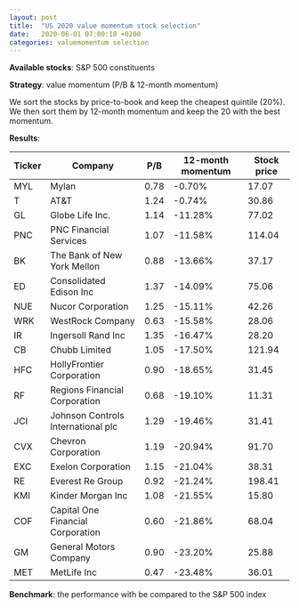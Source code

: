 ```yaml
---
layout: post
title:  "US 2020 value momentum stock selection"
date:   2020-06-01 07:00:10 +0200
categories: valuemomentum selection
---
```

**Available stocks**: S&P 500 constituents

**Strategy**: value momentum (P/B & 12-month momentum)  

We sort the stocks by price-to-book and keep the cheapest quintile (20%).
We then sort them by 12-month momentum and keep the 20 with the best momentum.

**Results**:

| Ticker | Company                            | P/B  | 12-month momentum | Stock price |
|--------|------------------------------------|------|-------------------|-------------|
|  MYL   |  Mylan                             | 0.78 | -0.70%            | 17.07       |
| T      | AT&T                               | 1.24 | -0.74%            | 30.86       |
| GL     | Globe Life Inc.                    | 1.14 | -11.28%           | 77.02       |
|  PNC   | PNC Financial Services             | 1.07 | -11.58%           | 114.04      |
| BK     | The Bank of New York Mellon        | 0.88 | -13.66%           | 37.17       |
| ED     | Consolidated Edison Inc            | 1.37 | -14.09%           | 75.06       |
| NUE    | Nucor Corporation                  | 1.25 | -15.11%           | 42.26       |
| WRK    | WestRock Company                   | 0.63 | -15.58%           | 28.06       |
| IR     | Ingersoll Rand Inc                 | 1.35 | -16.47%           | 28.20       |
| CB     | Chubb Limited                      | 1.05 | -17.50%           | 121.94      |
| HFC    | HollyFrontier Corporation          | 0.90 | -18.65%           | 31.45       |
| RF     | Regions Financial Corporation      | 0.68 | -19.10%           | 11.31       |
| JCI    | Johnson Controls International plc | 1.29 | -19.46%           | 31.41       |
| CVX    | Chevron Corporation                | 1.19 | -20.94%           | 91.70       |
| EXC    | Exelon Corporation                 | 1.15 | -21.04%           | 38.31       |
| RE     | Everest Re Group                   | 0.92 | -21.24%           | 198.41      |
| KMI    | Kinder Morgan Inc                  | 1.08 | -21.55%           | 15.80       |
| COF    | Capital One Financial Corporation  | 0.60 | -21.86%           | 68.04       |
| GM     | General Motors Company             | 0.90 | -23.20%           | 25.88       |
| MET    | MetLife Inc                        | 0.47 | -23.48%           | 36.01       |

**Benchmark**: the performance with be compared to the S&P 500 index
